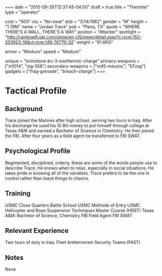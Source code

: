 +++
date = "2015-09-26T12:37:45-04:00"
draft = true
title = "Thermite"
type = "operator"

cost = "500"
ctu = "fbi-swat"
dob = "3/14/1982"
gender = "M"
height = "1.78M"
name = "Jordan Trace"
pob = "Plano, TX"
quote = "WHERE THERE'S A WALL, THERE'S A WAY"
positon = "Attacker"
spotlight = "http://rainbow6.ubi.com/siege/en-US/news/detail.aspx?c=tcm:152-203923-16&ct=tcm:148-76770-32"
weight = "81.6KG"

armor = "Medium"
speed = "Medium"

unique = "brimstone-bc-3-exothermic-charge"
primary-weapons = ["m1014", "sig-556"]
secondary-weapons = ["m45-meusoc", "57usg"]
gadgets = ["frag-grenade", "breach-charge"]
+++

# Tactical Profile

## Background

Trace joined the Marines after high school, serving two tours in Iraq. After his discharge he used his GI Bill money to put himself through college at Texas A&M and earned a Bachelor of Science in Chemistry. He then joined the FBI. After four years as a field agent he transferred to FBI SWAT.

## Psychological Profile

Regimented, disciplined, orderly, these are some of the words people use to describe Trace. He knows when to relax, especially in social situations. He takes pride in knowing all of the variables. Trace prefers to be the one in control rather than leave things to chance.

## Training

USMC Close Quarters Battle School
USMC Methods of Entry
USMC Helicopter and Rope Suspension Techniques Master Course (HRST)
Texas A&M: Bachelor of Science, Chemistry
FBI Field Agent
FBI SWAT

## Relevant Experience

Two tours of duty in Iraq.
Fleet Antiterrorism Security Teams (FAST)

## Notes

None
